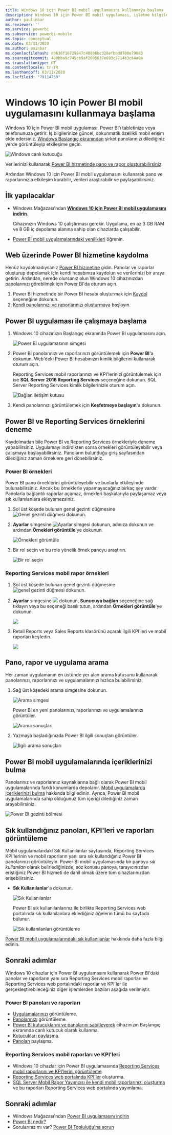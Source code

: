 ```yaml
---
title: Windows 10 için Power BI mobil uygulamasını kullanmaya başlama
description: Windows 10 için Power BI mobil uygulaması, işletme bilgilerinize tabletinizden veya telefonunuzdan güncel ve dokunmatik kullanıma uygun bir şekilde erişmenizi sağlar.
author: paulinbar
ms.reviewer: ''
ms.service: powerbi
ms.subservice: powerbi-mobile
ms.topic: conceptual
ms.date: 03/11/2020
ms.author: painbar
ms.openlocfilehash: db636f16729847c40806bc328efbbdd700e79083
ms.sourcegitcommit: 480bba9c745cb9af2005637e693c5714b3c64a8a
ms.translationtype: HT
ms.contentlocale: tr-TR
ms.lasthandoff: 03/11/2020
ms.locfileid: "79114759"
---
```

# <a name="get-started-with-the-power-bi-mobile-app-for-windows-10"></a>Windows 10 için Power BI mobil uygulamasını kullanmaya başlama
Windows 10 için Power BI mobil uygulaması, Power BI’ı tabletinize veya telefonunuza getirir. İş bilgilerinize güncel, dokunmatik özellikli mobil erişim elde edersiniz. [Windows Başlangıç ekranından](mobile-pin-dashboard-start-screen-windows-10-phone-app.md) şirket panolarınızı dilediğiniz yerde görüntüleyip etkileşime geçin.

![Windows canlı kutucuğu](./media/mobile-windows-10-phone-app-get-started/pbi_win10_livetile.gif)

Verilerinizi kullanarak [Power BI hizmetinde pano ve rapor oluşturabilirsiniz](../../service-get-started.md). 

Ardından Windows 10 için Power BI mobil uygulamasını kullanarak pano ve raporlarınızla etkileşim kurabilir, verileri araştırabilir ve paylaşabilirsiniz.

## <a name="first-things-first"></a>İlk yapılacaklar
* Windows Mağazası'ndan [**Windows 10 için Power BI mobil uygulamasını indirin**](https://go.microsoft.com/fwlink/?LinkID=526478).
  
  Cihazınızın Windows 10 çalıştırması gerekir. Uygulama, en az 3 GB RAM ve 8 GB iç depolama alanına sahip olan cihazlarda çalışabilir.
   
* [Power BI mobil uygulamalarındaki yenilikleri](mobile-whats-new-in-the-mobile-apps.md) öğrenin.

## <a name="sign-up-for-the-power-bi-service-on-the-web"></a>Web üzerinde Power BI hizmetine kaydolma
Henüz kaydolmadıysanız [Power BI hizmetine](https://powerbi.com/) gidin. Panolar ve raporlar oluşturup depolamak için kendi hesabınıza kaydolun ve verilerinizi bir araya getirin. Ardından, nerede olursanız olun Windows 10 cihazınızdan panolarınızı görebilmek için Power BI'da oturum açın.

1. Power BI hizmetinde bir Power BI hesabı oluşturmak için [Kaydol](https://go.microsoft.com/fwlink/?LinkID=513879) seçeneğine dokunun.
2. [Kendi panolarınızı ve raporlarınızı oluşturmaya](../../service-get-started.md) başlayın.

## <a name="get-started-with-the-power-bi-app"></a>Power BI uygulaması ile çalışmaya başlama
1. Windows 10 cihazınızın Başlangıç ekranında Power BI uygulamasını açın.
   
   ![Power BI uygulamasının simgesi](./media/mobile-windows-10-phone-app-get-started/pbi_win10ph_appiconsm.png)
2. Power BI panolarınızı ve raporlarınızı görüntülemek için **Power BI**'a dokunun. Web'deki Power BI hesabınızın kimlik bilgilerini kullanarak oturum açın. 
   
   Reporting Services mobil raporlarınızı ve KPI'lerinizi görüntülemek için ise **SQL Server 2016 Reporting Services** seçeneğine dokunun. SQL Server Reporting Services kimlik bilgilerinizle oturum açın.
   
   ![Bağlan iletişim kutusu](./media/mobile-windows-10-phone-app-get-started/power-bi-windows-10-connect.png)
3. Kendi panolarınızı görüntülemek için **Keşfetmeye başlayın**'a dokunun.

## <a name="try-the-power-bi-and-reporting-services-samples"></a>Power BI ve Reporting Services örneklerini deneme
Kaydolmadan bile Power BI ve Reporting Services örnekleriyle deneme yapabilirsiniz. Uygulamayı indirdikten sonra örnekleri görüntüleyebilir veya çalışmaya başlayabilirsiniz. Panoların bulunduğu giriş sayfasından dilediğiniz zaman örneklere geri dönebilirsiniz.

### <a name="power-bi-samples"></a>Power BI örnekleri
Power BI pano örneklerini görüntüleyebilir ve bunlarla etkileşimde bulunabilirsiniz. Ancak bu örneklerle yapamayacağınız birkaç şey vardır. Panolarla bağlantılı raporlar açamaz, örnekleri başkalarıyla paylaşamaz veya sık kullanılanlara ekleyemezsiniz.

1. Sol üst köşede bulunan genel gezinti düğmesine ![Genel gezinti düğmesi](././media/mobile-windows-10-phone-app-get-started/power-bi-windows-10-navigation-icon.png) dokunun.
2. **Ayarlar** simgesine ![Ayarlar simgesi](./media/mobile-windows-10-phone-app-get-started/power-bi-win10-settings-icon.png) dokunun, adınıza dokunun ve ardından **Örnekleri görüntüle**'ye dokunun.
   
   ![Örnekleri görüntüle](./media/mobile-windows-10-phone-app-get-started/power-bi-win10-view-samples.png)
3. Bir rol seçin ve bu role yönelik örnek panoyu araştırın.  
   
   ![Bir rol seçin](./media/mobile-windows-10-phone-app-get-started/power-bi-win10-samples.png)

### <a name="reporting-services-mobile-report-samples"></a>Reporting Services mobil rapor örnekleri
1. Sol üst köşede bulunan genel gezinti düğmesine ![genel gezinti düğmesi](././media/mobile-windows-10-phone-app-get-started/power-bi-windows-10-navigation-icon.png) dokunun.
2. **Ayarlar** simgesine ![](./media/mobile-windows-10-phone-app-get-started/power-bi-win10-settings-icon.png) dokunun, **Sunucuya bağlan** seçeneğine sağ tıklayın veya bu seçeneği basılı tutun, ardından **Örnekleri görüntüle**'ye dokunun.
   
   ![](media/mobile-windows-10-phone-app-get-started/power-bi-win10-connect-ssrs-samples.png)
3. Retail Reports veya Sales Reports klasörünü açarak ilgili KPI'leri ve mobil raporları keşfedin.
   
   ![](media/mobile-windows-10-phone-app-get-started/power-bi-win10-ssrs-sample-kpis.png)

## <a name="search-for-dashboards-reports-and-apps"></a>Pano, rapor ve uygulama arama
Her zaman uygulamanın en üstünde yer alan arama kutusunu kullanarak panolarınızı, raporlarınızı ve uygulamalarınızı hızlıca bulabilirsiniz.

1. Sağ üst köşedeki arama simgesine dokunun.
   
   ![Arama simgesi](./media/mobile-windows-10-phone-app-get-started/pbi_win10ph_searchbarbrdr.png)
   
   Power BI en yeni panolarınızı, raporlarınızı ve uygulamalarınızı görüntüler.
   
   ![Arama sonuçları](./media/mobile-windows-10-phone-app-get-started/pbi_win10_searchrecent.png)
2. Yazmaya başladığınızda Power BI ilgili sonuçları görüntüler.
   
   ![İlgili arama sonuçları](./media/mobile-windows-10-phone-app-get-started/pbi_win10_search_m.png)

## <a name="find-your-content-in-the-power-bi-mobile-apps"></a>Power BI mobil uygulamalarında içeriklerinizi bulma
Panolarınız ve raporlarınız kaynaklarına bağlı olarak Power BI mobil uygulamalarında farklı konumlarda depolanır. [Mobil uygulamalarda içeriklerinizi bulma](mobile-apps-quickstart-view-dashboard-report.md) hakkında bilgi edinin. Ayrıca, Power BI mobil uygulamalarında sahip olduğunuz tüm içeriği dilediğiniz zaman arayabilirsiniz. 

![Power BI gezinti bölmesi](./media/mobile-windows-10-phone-app-get-started/power-bi-win10-left-nav.png)

## <a name="view-your-favorite-dashboards-kpis-and-reports"></a>Sık kullandığınız panoları, KPI'leri ve raporları görüntüleme
Mobil uygulamalardaki Sık Kullanılanlar sayfasında, Reporting Services KPI'lerinin ve mobil raporların yanı sıra sık kullandığınız Power BI panolarınızı görüntüleyin. Power BI mobil uygulamasında bir panoyu *sık kullanılan* olarak belirlediğinizde, söz konusu panoya, tarayıcınızdan eriştiğiniz Power BI hizmeti de dahil olmak üzere tüm cihazlarınızdan erişebilirsiniz. 

* **Sık Kullanılanlar**'a dokunun.
  
   ![Sık Kullanılanlar](./media/mobile-windows-10-phone-app-get-started/power-bi-win10-favorite-menu.png)
  
   Power BI sık kullanılanlarınız ile birlikte Reporting Services web portalında sık kullanılanlara eklediğiniz öğelerin tümü bu sayfada bulunur.
  
   ![Sık kullanılanları görüntüleme](./media/mobile-windows-10-phone-app-get-started/power-bi-win10-favorites.png)

[Power BI mobil uygulamalarındaki sık kullanılanlar](mobile-apps-favorites.md) hakkında daha fazla bilgi edinin.

## <a name="next-steps"></a>Sonraki adımlar
Windows 10 cihazlar için Power BI uygulamasını kullanarak Power BI'daki panolar ve raporların yanı sıra Reporting Services mobil raporları ve Reporting Services web portalındaki raporlar ve KPI'ler ile gerçekleştirebileceğiniz diğer işlemlerden bazıları aşağıda verilmiştir.

### <a name="power-bi-dashboards-and-reports"></a>Power BI panoları ve raporları
* [Uygulamalarınızı](../../service-create-distribute-apps.md) görüntüleme.
* [Panolarınızı](mobile-apps-view-dashboard.md) görüntüleme.
* [Power BI kutucuklarını ve panolarını sabitleyerek](mobile-pin-dashboard-start-screen-windows-10-phone-app.md) cihazınızın Başlangıç ekranında canlı kutucuk olarak kullanma.
* [Kutucukları paylaşma](mobile-windows-10-phone-app-get-started.md).
* [Panoları](mobile-share-dashboard-from-the-mobile-apps.md) paylaşma.

### <a name="reporting-services-mobile-reports-and-kpis"></a>Reporting Services mobil raporları ve KPI'leri
* Windows 10 cihazlar için Power BI uygulamasında [Reporting Services mobil raporlarını ve KPI'lerini görüntüleme](mobile-app-windows-10-ssrs-kpis-mobile-reports.md).
* [Reporting Services web portalında KPI'ler](https://msdn.microsoft.com/library/mt683632.aspx) oluşturma.
* [SQL Server Mobil Rapor Yayımcısı ile kendi mobil raporlarınızı oluşturma](https://msdn.microsoft.com/library/mt652547.aspx) ve bu raporları Reporting Services web portalında yayımlama.

## <a name="next-steps"></a>Sonraki adımlar
* Windows Mağazası'ndan [Power BI uygulamasını indirin](https://go.microsoft.com/fwlink/?LinkID=526478)  
* [Power BI nedir?](../../fundamentals/power-bi-overview.md)
* Sorularınız mı var? [Power BI Topluluğu'na sorun](https://community.powerbi.com/)

